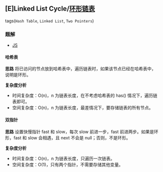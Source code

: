 ## [E]Linked List Cycle/[环形链表](https://leetcode-cn.com/problems/linked-list-cycle/)
tags(`Hash Table`, `Linked List`, `Two Pointers`)
### 题解
+ [JS](../../codes/js/problems/256/141.js)

#### 哈希表
**思路**
将已访问的节点放到哈希表中，遍历链表时，如果该节点已经在哈希表中，说明是环形。 

**复杂度分析**
+ 时间复杂度：O(n)，n 为链表长度，在不考虑哈希表的 has() 情况下，遍历链表即可。
+ 空间复杂度：O(n)，n 为链表长度，最差情况下，要存储链表的所有节点。  

#### 双指针
**思路**
设置快慢指针 fast 和 slow，每次 slow 前进一步，fast 前进两步。如果是环形，fast 和 slow 会相遇，且 next 不会是 null；否则，不是环形。

**复杂度分析**
+ 时间复杂度：O(n)，n 为链表长度，只遍历一次链表。
+ 空间复杂度：O(1)，只有两个指针，不需要存储其他变量。  